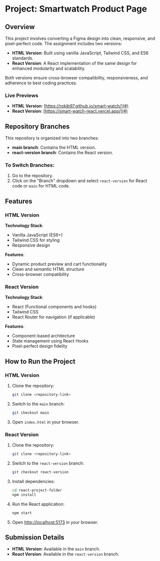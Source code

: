 # Project: Smartwatch Product Page

## Overview

This project involves converting a Figma design into clean, responsive, and pixel-perfect code. The assignment includes two versions:

- **HTML Version**: Built using vanilla JavaScript, Tailwind CSS, and ES6 standards.
- **React Version**: A React implementation of the same design for enhanced modularity and scalability.

Both versions ensure cross-browser compatibility, responsiveness, and adherence to best coding practices.

### Live Previews

- **HTML Version**: [https://rokib97.github.io/smart-watch/](#)
- **React Version**: [https://smart-watch-react.vercel.app/](#)

## Repository Branches

This repository is organized into two branches:

- **main branch**: Contains the HTML version.
- **react-version branch**: Contains the React version.

### To Switch Branches:

1. Go to the repository.
2. Click on the "Branch" dropdown and select `react-version` for React code or `main` for HTML code.

## Features

### HTML Version

**Technology Stack**:

- Vanilla JavaScript (ES6+)
- Tailwind CSS for styling
- Responsive design

**Features**:

- Dynamic product preview and cart functionality
- Clean and semantic HTML structure
- Cross-browser compatibility

### React Version

**Technology Stack**:

- React (Functional components and hooks)
- Tailwind CSS
- React Router for navigation (if applicable)

**Features**:

- Component-based architecture
- State management using React Hooks
- Pixel-perfect design fidelity

## How to Run the Project

### HTML Version

1. Clone the repository:
   ```bash
   git clone <repository-link>
   ```
2. Switch to the `main` branch:
   ```bash
   git checkout main
   ```
3. Open `index.html` in your browser.

### React Version

1. Clone the repository:
   ```bash
   git clone <repository-link>
   ```
2. Switch to the `react-version` branch:
   ```bash
   git checkout react-version
   ```
3. Install dependencies:
   ```bash
   cd react-project-folder
   npm install
   ```
4. Run the React application:
   ```bash
   npm start
   ```
5. Open [http://localhost:5173](http://localhost:5173) in your browser.

## Submission Details

- **HTML Version**: Available in the `main` branch.
- **React Version**: Available in the `react-version` branch.
